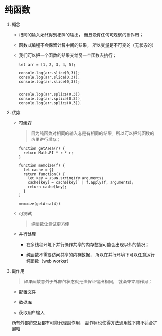 # 纯函数

1. 概念

    * 相同的输入始终得到相同的输出， 而且没有任何可观察的副作用；

    * 函数式编程不会保留计算中间的结果， 所以变量是不可变的（无状态的）

    * 我们可以把一个函数的结果交给另一个函数去执行；

        ```
        let arr = [1, 2, 3, 4, 5];

        console.log(arr.slice(0,3));
        console.log(arr.slice(0,3));
        console.log(arr.slice(0,3));


        console.log(arr.splice(0,3));
        console.log(arr.splice(0,3));
        console.log(arr.splice(0,3));
        ```
2. 优势

    * 可缓存

      > 因为纯函数对相同的输入总是有相同的结果，所以可以把纯函数的结果进行缓存；

      ```
      function getArea(r) {
        return Math.PI * r * r;
      }

      function memoize(f) {
        let cache = {}
        return function() {
          let key = JSON.stringify(arguments)
          cache[key] = cache[key] || f.apply(f, arguments);
          return cache[key];
        }
      }

      memoize(getArea(4))
      ```
    * 可测试
    
      > 纯函数让测试更方便

    * 并行处理

      * 在多线程环境下并行操作共享的内存数据可能会出现以外的情况；

      * 纯函数不需要访问共享的内存数据， 所以在并行环境下可以任意运行纯函数（web worker）

3. 副作用
   > 如果函数意外于外部的状态就无法保证输出相同， 就会带来副作用；

    * 配置文件

    * 数据库
    
    * 获取用户输入

    所有外部的交互都有可能代理副作用， 副作用也使得方法通用性下降不适合扩展和





      